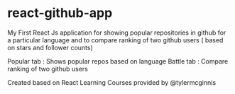 # react-github-app
My First React Js application for showing popular repositories in github for a particular language and to compare ranking of two github users ( based on stars and follower counts)

Popular tab : Shows popular repos based on language
Battle tab : Compare ranking of two github users

Created based on React Learning Courses provided by @tylermcginnis